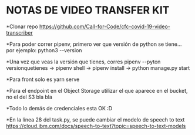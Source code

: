 # NOTAS DE VIDEO TRANSFER KIT

*Clonar repo https://github.com/Call-for-Code/cfc-covid-19-video-transcriber

*Para poder correr pipenv, primero ver que versión de python se tiene... por ejemplo: python3 --version

*Una vez que veas la versión que tienes, corres pipenv --pyton versionquetienes -> pipenv shell -> pipenv install -> python manage.py start

*Para front solo es yarn serve

*Para el endpoint en el Object Storage utilizar el que aparece en el bucket, no el del S3 bla bla

*Todo lo demás de credenciales esta OK :D

*En la línea 28 del task.py, se puede cambiar el modelo de speech to text https://cloud.ibm.com/docs/speech-to-text?topic=speech-to-text-models